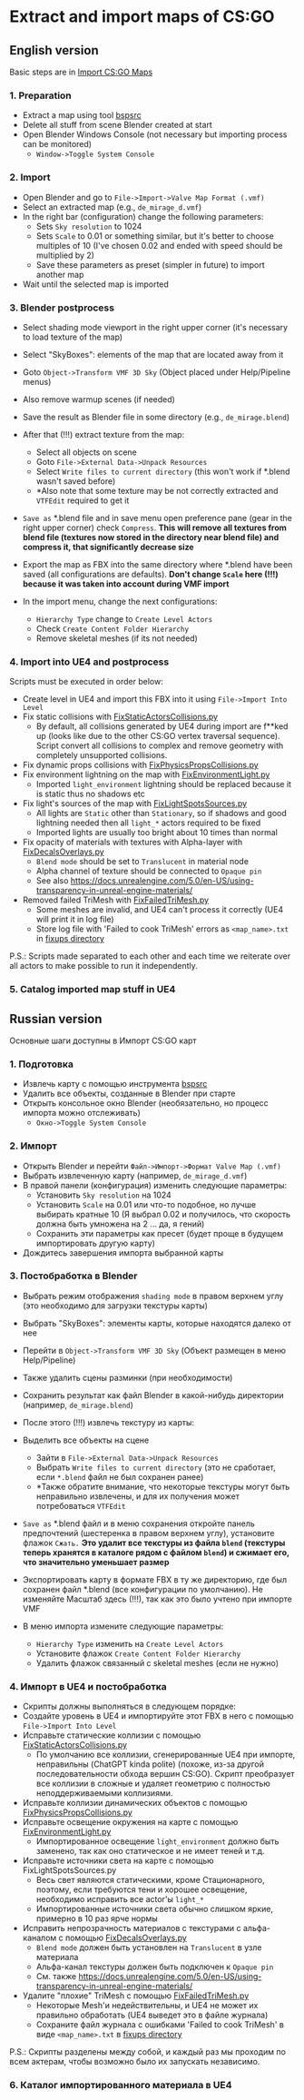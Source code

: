 ﻿# Extract and import maps of CS:GO

## English version

Basic steps are in [Import CS:GO Maps](https://www.youtube.com/watch?v=pX2ddaJzFHw&ab_channel=ItsJustChris)

### 1. Preparation

- Extract a map using tool [bspsrc](https://github.com/ata4/bspsrc/releases)
- Delete all stuff from scene Blender created at start
- Open Blender Windows Console (not necessary but importing process can be monitored)
    * `Window->Toggle System Console`

### 2. Import

- Open Blender and go to `File->Import->Valve Map Format (.vmf)`
- Select an extracted map (e.g., `de_mirage_d.vmf`)
- In the right bar (configuration) change the following parameters:
    * Sets `Sky resolution` to 1024
    * Sets `Scale` to 0.01 or something similar, but it's better to choose multiples of 10
      (I've chosen 0.02 and ended with speed should be multiplied by 2)
    * Save these parameters as preset (simpler in future) to import another map
- Wait until the selected map is imported

### 3. Blender postprocess

- Select shading mode viewport in the right upper corner (it's necessary to load texture of the map)
- Select "SkyBoxes": elements of the map that are located away from it
- Goto `Object->Transform VMF 3D Sky` (Object placed under Help/Pipeline menus)
- Also remove warmup scenes (if needed)
- Save the result as Blender file in some directory (e.g., `de_mirage.blend`)
- After that (!!!) extract texture from the map:
    * Select all objects on scene
    * Goto `File->External Data->Unpack Resources`
    * Select `Write files to current directory` (this won't work if *.blend wasn't saved before)
    * *Also note that some texture may be not correctly extracted and `VTFEdit` required to get it

- `Save as` *.blend file and in save menu open preference pane (gear in the right upper corner) check `Compress`.
  **This will remove all textures from blend file (textures now stored in the directory near blend file)
  and compress it, that significantly decrease size**

- Export the map as FBX into the same directory where *.blend have been saved (all configurations are defaults).
  **Don't change `Scale` here (!!!) because it was taken into account during VMF import**
- In the import menu, change the next configurations:
    * `Hierarchy Type` change to `Create Level Actors`
    * Check `Create Content Folder Hierarchy`
    * Remove skeletal meshes (if its not needed)

### 4. Import into UE4 and postprocess

Scripts must be executed in order below:

- Create level in UE4 and import this FBX into it using `File->Import Into Level`
- Fix static collisions with [FixStaticActorsCollisions.py](../../Content/Python/Map/FixStaticActorsCollisions.py)
    * By default, all collisions generated by UE4 during import are f**ked up
      (looks like due to the other CS:GO vertex traversal sequence). Script convert all collisions to complex
      and remove geometry with completely unsupported collisions.
- Fix dynamic props collisions
  with [FixPhysicsPropsCollisions.py](../../Content/Python/Map/FixPhysicsPropsCollisions.py)
- Fix environment lightning on the map with [FixEnvironmentLight.py](../../Content/Python/Map/FixEnvironmentLight.py)
    * Imported `light_environment` lightning should be replaced because it is static thus no shadows etc
- Fix light's sources of the map with [FixLightSpotsSources.py](../../Content/Python/Map/FixLightSpotsSources.py)
    * All lights are `Static` other than `Stationary`, so if shadows and good lightning
      needed then all `light_*` actors required to be fixed
    * Imported lights are usually too bright about 10 times than normal
- Fix opacity of materials with textures with Alpha-layer
  with [FixDecalsOverlays.py](../../Content/Python/Map/FixDecalsOverlays.py)
    * `Blend mode` should be set to `Translucent` in material node
    * Alpha channel of texture should be connected to `Opaque pin`
    * See also https://docs.unrealengine.com/5.0/en-US/using-transparency-in-unreal-engine-materials/
- Removed failed TriMesh with [FixFailedTriMesh.py](../../Content/Python/Map/FixFailedTriMesh.py)
    * Some meshes are invalid, and UE4 can't process it correctly (UE4 will print it in log file)
    * Store log file with 'Failed to cook TriMesh' errors
      as `<map_name>.txt` in [fixups directory](../../Importing/fixups)

P.S.: Scripts made separated to each other and each time we
reiterate over all actors to make possible to run it independently.

### 5. Catalog imported map stuff in UE4

## Russian version

Основные шаги доступны в Импорт CS:GO карт

### 1. Подготовка

- Извлечь карту с помощью инструмента [bspsrc](https://github.com/ata4/bspsrc/releases)
- Удалить все объекты, созданные в Blender при старте
- Открыть консольное окно Blender (необязательно, но процесс импорта можно отслеживать)
    * `Окно->Toggle System Console`

### 2. Импорт

- Открыть Blender и перейти `Файл->Импорт->Формат Valve Map (.vmf)`
- Выбрать извлеченную карту (например, `de_mirage_d.vmf`)
- В правой панели (конфигурация) изменить следующие параметры:
    - Установить `Sky resolution` на 1024
    - Установить `Scale` на 0.01 или что-то подобное, но лучше выбирать кратные 10 (Я выбрал 0.02 и получилось, что
      скорость должна быть умножена на 2 ... да, я гений)
    - Сохранить эти параметры как пресет (будет проще в будущем импортировать другую карту)
- Дождитесь завершения импорта выбранной карты

### 3. Постобработка в Blender

- Выбрать режим отображения `shading mode` в правом верхнем углу (это необходимо для загрузки текстуры карты)
- Выбрать "SkyBoxes": элементы карты, которые находятся далеко от нее
- Перейти в `Object->Transform VMF 3D Sky` (Объект размещен в меню Help/Pipeline)
- Также удалить сцены разминки (при необходимости)
- Сохранить результат как файл Blender в какой-нибудь директории (например, `de_mirage.blend`)
- После этого (!!!) извлечь текстуру из карты:
- Выделить все объекты на сцене
    * Зайти в `File->External Data->Unpack Resources`
    * Выбрать `Write files to current directory` (это не сработает, если `*.blend` файл не был сохранен ранее)
    * *Также обратите внимание, что некоторые текстуры могут быть неправильно извлечены, и для их получения может
      потребоваться `VTFEdit`

- `Save as` *.blend файл и в меню сохранения откройте панель предпочтений (шестеренка в правом верхнем углу),
  установите флажок `Сжать.` **Это удалит все текстуры из файла `blend` (текстуры теперь хранятся в каталоге рядом с
  файлом `blend`) и сжимает его, что значительно уменьшает размер**

- Экспортировать карту в формате FBX в ту же директорию, где был сохранен файл *.blend (все конфигурации по умолчанию).
  Не изменяйте Масштаб здесь (!!!), так как это было учтено при импорте VMF
- В меню импорта измените следующие параметры:
    * `Hierarchy Type` изменить на `Create Level Actors`
    * Установите флажок `Create Content Folder Hierarchy`
    * Удалить флажок связанный с skeletal meshes (если не нужно)

### 4. Импорт в UE4 и постобработка

- Скрипты должны выполняться в следующем порядке:
- Создайте уровень в UE4 и импортируйте этот FBX в него с помощью `File->Import Into Level`
- Исправьте статические коллизии с
  помощью [FixStaticActorsCollisions.py](../../Content/Python/Map/FixStaticActorsCollisions.py)
    * По умолчанию все коллизии, сгенерированные UE4 при импорте, неправильны (ChatGPT kinda polite)
      (похоже, из-за другой последовательности обхода вершин CS:GO). Скрипт преобразует все коллизии
      в сложные и удаляет геометрию с полностью неподдерживаемыми коллизиями.
- Исправьте коллизии динамических объектов с
  помощью [FixPhysicsPropsCollisions.py](../../Content/Python/Map/FixPhysicsPropsCollisions.py)
- Исправьте освещение окружения на карте с
  помощью [FixEnvironmentLight.py](../../Content/Python/Map/FixEnvironmentLight.py)
  * Импортированное освещение `light_environment` должно быть заменено, так как оно статическое и не имеет теней и т.д.
- Исправьте источники света на карте с помощью FixLightSpotsSources.py
  * Весь свет являются статическими, кроме Стационарного, поэтому, если требуются тени и хорошее освещение, необходимо
    исправить все actor'ы `light_*`
  * Импортированные источники света обычно слишком яркие, примерно в 10 раз ярче нормы
- Исправить непрозрачность материалов с текстурами с альфа-каналом с помощью [FixDecalsOverlays.py](../../Content/Python/Map/FixDecalsOverlays.py)
  - `Blend mode` должен быть установлен на `Translucent` в узле материала
  - Альфа-канал текстуры должен быть подключен к `Opaque pin`
  - См. также https://docs.unrealengine.com/5.0/en-US/using-transparency-in-unreal-engine-materials/
- Удалите "плохие" TriMesh с помощью [FixFailedTriMesh.py](../../Content/Python/Map/FixFailedTriMesh.py)
    * Некоторые Mesh'и недействительны, и UE4 не может их правильно обработать (UE4 выведет это в файле журнала)
    * Сохраните файл журнала с ошибками 'Failed to cook TriMesh' в виде `<map_name>.txt`
      в [fixups directory](../../Importing/fixups)

P.S.: Скрипты разделены между собой, и каждый раз мы проходим по всем актерам, чтобы возможно было их запускать
независимо.

### 6. Каталог импортированного материала в UE4